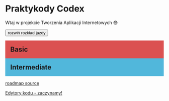 # <i class="logo"></i> Praktykody Codex
Wtaj w projekcie Tworzenia Aplikacji Internetowych 😎

<button onclick="loadRoadMap()" id="refreshRoadMap">rozwiń rozkład jazdy</button>
 
<h2 id="stage1" class="roadmap-header">Basic</h2>
<ul class="roadmap" id="roadmap-stage1"></ul>

<h2 id="stage2" class="roadmap-header">Intermediate</h2>
<ul class="roadmap" id="roadmap-stage2"></ul>

<!-- <h2 id="stage3" class="roadmap-header">Advanced</h2>
<ul class="roadmap" id="roadmap-stage3"></ul> -->

[roadmap source](https://codepen.io/NomadRazor/details/RXWeVz)

[Edytory kodu - zaczynamy!](/code_editors)

<style>
h1 .anchor span{
  display:flex;
  align-items:center;
}

ul.roadmap{
  display:grid;
  flex-direction:column;
  list-style:none;
  padding:0;
  margin:0;
  transition:.4s;
}
ul.roadmap > li{
  display:grid;
  grid-template-columns:45% 10% 45%;
  width:100%;
  grid-template-rows:100%;
  grid-template-areas: "left center right";
  height:auto;
  position:relative;
  transition:.4s;
  padding-bottom:5px;
} 

ul.roadmap > li:last-child{
  padding-bottom:30px;  
}

ul.roadmap > li:first-child{
  padding-top:30px; 
}

ul.roadmap > li:before{
  content:'';
  display:block;
  position:absolute;
  left:50%;
  top:60px;
  height:40px;
  width:40px;
  background:#252525;
  border-radius:50%;
  transform:translate(-50%,-100%);
  box-sizing:border-box;
  border:5px #25C3F2 solid;
  transition: .8s;
}

ul.roadmap > li:after{
  content:'';
  display:block;
  position:absolute;
  left:50%;
  top:0;
  height:100%;
  width:4px;
  background:#25C3F2;
  box-sizing:border-box;
  transform:translateX(-50%);
  z-index:-1;
}

ul.roadmap > li:nth-child(odd) .roadmap-item{
   grid-area:left;
  text-align:right;
}

ul.roadmap > li:nth-child(odd) .date-placeholder{
  grid-area:right;
  text-align:left;
}

ul.roadmap > li:nth-child(odd) .roadmap-item .roadmap-footer,
ul.roadmap > li:nth-child(odd) .roadmap-item .roadmap-header,
ul.roadmap > li:nth-child(odd) .roadmap-item .roadmap-body,
ul.roadmap > li:nth-child(odd) .roadmap-item .roadmap-detail
{
  justify-content:flex-end;
}

ul.roadmap > li:nth-child(even) .roadmap-item{
   grid-area:right;
  text-align:left;
}

ul.roadmap > li:nth-child(even) .date-placeholder{
  grid-area:left;
  text-align:right;
}
.roadmap-item{  
  display:grid;
  grid-template-columns:100%;
  grid-template-rows: repeat(4,max-content);
  padding:0;
  margin:0px 20px;
  overflow:hidden;
  /* color:#fff; */
  transition: .4s;
}

.roadmap-item  div:not(.roadmap-header){
   height:max-content;
}

.roadmap-item.hidden > div:not(.roadmap-header){
   visibility:hidden;
   height:0;
}

.roadmap-item .roadmap-header{
  display:flex;
  flex-direction:column;
  padding:10px 10px;
  font-size:22px;
  margin-bottom:10px;
  font-weight:800;
}

.roadmap-item .roadmap-sub-header{
  display:flex;
  padding:5px 5px;
  font-size:18px;
  font-weight:600;
  justify-content:inherit;
}

.roadmap-item .roadmap-body{
  display:flex;
  font-size:16px;
  padding: 0 10px;
  margin-bottom:10px;
}

.roadmap-item .roadmap-footer{
  display:flex;
  flex-wrap:wrap;
  padding:10px 10px;
}

.roadmap-item .roadmap-detail{
  display:flex;
  height:auto;
}

.roadmap-item .roadmap-attribute{
  display:block;
  padding:5px 10px;
  margin:5px 5px;
  background:#3994F5;
  /* color:#f1f2f3; */
  border-radius:1em;
}

.date-placeholder{
  display:block;
  align-self:center;
  /* color:#888; */
  letter-spacing:3px;
  font-size:22px;
  font-weight:700;
  
}


/* h1#stage1{ */
.roadmap-header{
  padding:1rem;
  margin:0 !important;
}

.roadmap-header#stage1{
  background: #DB5151;
}

/* h1#stage2{ */
.roadmap-header#stage2{
  background: #51B7DB;
}

/* h1#stage1 ~ ul.roadmap > li:before{ */
.roadmap-header#stage1 ~ ul.roadmap > li:before{
  border:5px #DB5151 solid;
}

/* h1#stage1 ~ ul.roadmap > li:after{ */
.roadmap-header#stage1 ~ ul.roadmap > li:after{
  background: #DB5151;
}

/* h1#stage2 ~ ul.roadmap > li:before{ */
.roadmap-header#stage2 ~ ul.roadmap > li:before{
  border:5px #51B7DB solid;
}

/* h1#stage2 ~ ul.roadmap > li:after{ */
.roadmap-header#stage2 ~ ul.roadmap > li:after{
  background: #51B7DB;
}

/*timeline*/


ul.timeline{
  display:flex;
  list-style:none;
  font-family:"Segoe UI";
  padding:0 10px;
  margin-bottom:40px;
  text-align:center;
}

ul.timeline > li{
  display:flex;
  position:relative;
  /* color:#f1f2f3; */
  padding:5px 10px;
}

ul.timeline > li:before{
  content:'';
  display:block;
  position:absolute;
  left:50%;
  top:calc(100% + 20px);
  height:20px;
  width:20px;
  background:#252525;
  border-radius:50%;
  transform:translate(-50%,-100%);
  box-sizing:border-box;
  border:3px #ddd solid;
  box-shadow:inset 0 0 4px 1px #333;
  transition: .8s;
}
ul.timeline > li[checked]:after{
  /*background:#328128;*/
  
}
ul.timeline > li[checked]:before{
  background:#29C00B;
  border:3px #ddd solid;
  
}

ul.timeline > li[active]:before{
  background:#EEA835 ;
  border:3px #ddd solid;
  
}

ul.timeline > li:after{
  content:'';
  display:block;
  position:absolute;
  left:calc(50% + 10px);
  top:calc(100% + 8px);
  height:4px;
  width:100%;
  background:#ddd;
  box-sizing:border-box;
  
  z-index:-1;
}

ul.timeline > li:last-child:after{
  display:none;
}
</style>
